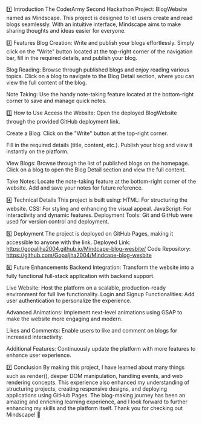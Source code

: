 1️⃣ Introduction
The CoderArmy Second Hackathon Project: BlogWebsite named as Mindscape. This project is designed to let users create and read blogs seamlessly. With an intuitive interface, Mindscape aims to make sharing thoughts and ideas easier for everyone.

2️⃣ Features
Blog Creation: Write and publish your blogs effortlessly. Simply click on the "Write" button located at the top-right corner of the navigation bar, fill in the required details, and publish your blog.

Blog Reading: Browse through published blogs and enjoy reading various topics. Click on a blog to navigate to the Blog Detail section, where you can view the full content of the blog.

Note Taking: Use the handy note-taking feature located at the bottom-right corner to save and manage quick notes.

3️⃣ How to Use
Access the Website: Open the deployed BlogWebsite through the provided GitHub deployment link.

Create a Blog:
Click on the "Write" button at the top-right corner.

Fill in the required details (title, content, etc.).
Publish your blog and view it instantly on the platform.

View Blogs:
Browse through the list of published blogs on the homepage.
Click on a blog to open the Blog Detail section and view the full content.

Take Notes:
Locate the note-taking feature at the bottom-right corner of the website.
Add and save your notes for future reference.

4️⃣ Technical Details
This project is built using:
HTML: For structuring the website.
CSS: For styling and enhancing the visual appeal.
JavaScript: For interactivity and dynamic features.
Deployment Tools: Git and GitHub were used for version control and deployment.

5️⃣ Deployment
The project is deployed on GitHub Pages, making it accessible to anyone with the link.
Deployed Link: https://gopaljha2004.github.io/Mindcape-blog-wesbite/
Code Repository: https://github.com/Gopaljha2004/Mindcape-blog-wesbite

6️⃣ Future Enhancements
Backend Integration: Transform the website into a fully functional full-stack application with backend support.

Live Website: Host the platform on a scalable, production-ready environment for full live functionality.
Login and Signup Functionalities: Add user authentication to personalize the experience.

Advanced Animations: Implement next-level animations using GSAP to make the website more engaging and modern.

Likes and Comments: Enable users to like and comment on blogs for increased interactivity.

Additional Features: Continuously update the platform with more features to enhance user experience.

7️⃣ Conclusion
By making this project, I have learned about many things such as render(), deeper DOM manipulation, handling events, and web rendering concepts. This experience also enhanced my understanding of structuring projects, creating responsive designs, and deploying applications using GitHub Pages. The blog-making journey has been an amazing and enriching learning experience, and I look forward to further enhancing my skills and the platform itself. Thank you for checking out Mindscape! 🚀